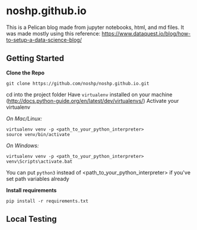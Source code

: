 # noshp.github.io
This is a Pelican blog made from jupyter notebooks, html, and md files.
It was made mostly using this reference: https://www.dataquest.io/blog/how-to-setup-a-data-science-blog/

## Getting Started
**Clone the Repo**
```
git clone https://github.com/noshp/noshp.github.io.git
```
cd into the project folder
Have `virtualenv` installed on your machine (http://docs.python-guide.org/en/latest/dev/virtualenvs/)
Activate your virtualenv

*On Mac/Linux:*
```
virtualenv venv -p <path_to_your_python_interpreter>
source venv/bin/activate
```

*On Windows:*
```
virtualenv venv -p <path_to_your_python_interpreter>
venv\Scripts\activate.bat
```
You can put `python3` instead of <path_to_your_python_interpreter> if you've set path variables already

**Install requirements**
```
pip install -r requirements.txt
```

## Local Testing
